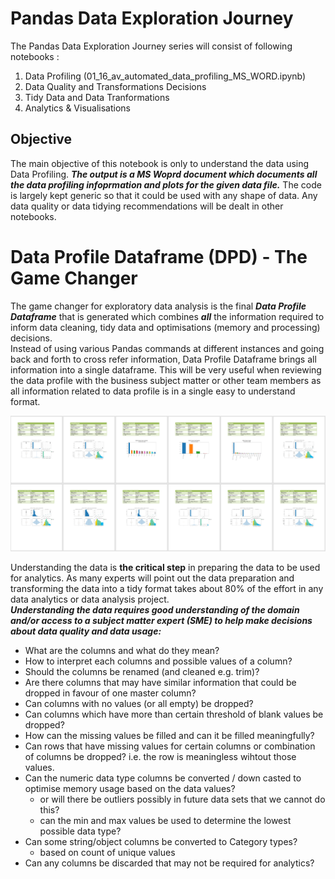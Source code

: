# Pandas Data Exploration Journey
The Pandas Data Exploration Journey series will consist of following notebooks :
1. Data Profiling (01_16_av_automated_data_profiling_MS_WORD.ipynb)
2. Data Quality and Transformations Decisions
3. Tidy Data and Data Tranformations  
4. Analytics & Visualisations

## Objective
The main objective of this notebook is only to understand the data using Data Profiling.  ***The output is a MS Woprd document which documents all the data profiling infoprmation and plots for the given data file.***
The code is largely kept generic so that it could be used with any shape of data. Any data quality or data tidying recommendations will be dealt in other notebooks.  

# Data Profile Dataframe (DPD) - The Game Changer  
The game changer for exploratory data analysis is the final ***Data Profile Dataframe*** that is generated which combines ***all*** the information required to inform data cleaning, tidy data and optimisations (memory and processing) decisions.  
Instead of using various Pandas commands at different instances and going back and forth to cross refer information, Data Profile Dataframe brings all information into a single dataframe. This will be very useful when reviewing the data profile with the business subject matter or other team members as all information related to data profile is in a single easy to understand format.

![image.png](SAMPLE_FULL_DPD_Image_MSWORD.PNG)


Understanding the data is **the critical step** in preparing the data to be used for analytics. As many experts will point out the data preparation and transforming the data into a tidy format takes about 80% of the effort in any data analytics or data analysis project.<br>
***Understanding the data requires good understanding of the domain and/or access to a subject matter expert (SME) to help make decisions about data quality and data usage:***
* What are the columns and what do they mean?
* How to interpret each columns and possible values of a column?
* Should the columns be renamed (and cleaned e.g. trim)?
* Are there columns that may have similar information that could be dropped in favour of one master column?
* Can columns with no values (or all empty) be dropped?
* Can columns which have more than certain threshold of blank values be dropped?
* How can the missing values be filled and can it be filled meaningfully?
* Can rows that have missing values for certain columns or combination of columns be dropped? i.e. the row is meaningless wihtout those values.
* Can the numeric data type columns be converted / down casted to optimise memory usage based on the data values?
    - or will there be outliers possibly in future data sets that we cannot do this?
    - can the min and max values be used to determine the lowest possible data type?
* Can some string/object columns be converted to Category types?
    - based on count of unique values
* Can any columns be discarded that may not be required for analytics?
